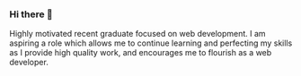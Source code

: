 ### Hi there 👋
Highly motivated recent graduate focused on web development. I am aspiring a role which allows me to continue learning and perfecting my skills as I provide high quality work, and encourages me to flourish as a web developer.  

<!--
**prebuil/prebuil** is a ✨ _special_ ✨ repository because its `README.md` (this file) appears on your GitHub profile.

Here are some ideas to get you started. 

- 🔭 I’m currently working on a website for a local footballclub to create awareness and recruit new players.  
- 🌱 I’m currently learning data structure using python 
- 👯 I’m looking to collaborate on big projects that i can contribute my work ecthic and new found knowlegde 
- 🤔 I’m looking for help with ...
- 💬 Ask me about anything related to programming of course 
- 📫 How to reach me: prebuild22@gmail.com phonenumber +27693433411 
- 😄 Pronouns: ...
- ⚡ Fun fact: learning is fun 
-->
